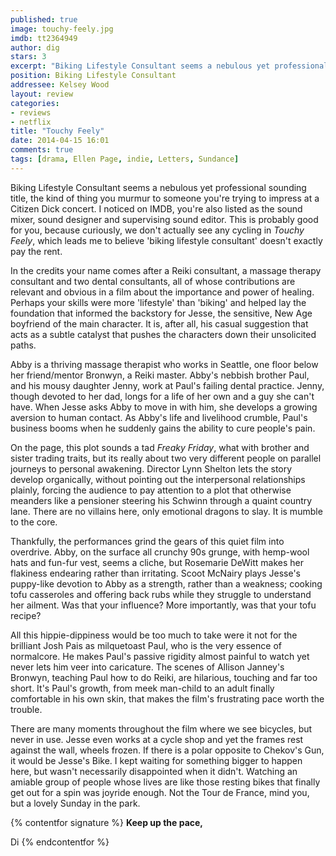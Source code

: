 ```yaml
---
published: true
image: touchy-feely.jpg
imdb: tt2364949
author: dig
stars: 3
excerpt: "Biking Lifestyle Consultant seems a nebulous yet professional sounding title, the kind of thing you murmur to someone you're trying to impress at a Citizen Dick concert."
position: Biking Lifestyle Consultant
addressee: Kelsey Wood
layout: review
categories:
- reviews
- netflix
title: "Touchy Feely"
date: 2014-04-15 16:01
comments: true
tags: [drama, Ellen Page, indie, Letters, Sundance]
---
```

Biking Lifestyle Consultant seems a nebulous yet professional sounding title, the kind of thing you murmur to someone you're trying to impress at a Citizen Dick concert. I noticed on IMDB, you're also listed as the sound mixer, sound designer and supervising sound editor. This is probably good for you, because curiously, we don't actually see any cycling in _Touchy Feely_, which leads me to believe 'biking lifestyle consultant' doesn't exactly pay the rent.

In the credits your name comes after a Reiki consultant, a massage therapy consultant and two dental consultants, all of whose contributions are relevant and obvious in a film about the importance and power of healing. Perhaps your skills were more 'lifestyle' than 'biking' and helped lay the foundation that informed the backstory for Jesse, the sensitive, New Age boyfriend of the main character. It is, after all, his casual suggestion that acts as a subtle  catalyst that pushes the characters down their unsolicited paths. 

Abby is a thriving massage therapist who works in Seattle, one floor below her friend/mentor Bronwyn, a Reiki master. Abby's nebbish brother Paul, and his mousy daughter Jenny, work at Paul's failing dental practice. Jenny, though devoted to her dad, longs for a life of her own and a guy she can't have. When Jesse asks Abby to move in with him, she develops a growing aversion to human contact. As Abby's life and livelihood crumble, Paul's business booms when he suddenly gains the ability to cure people's pain. 

On the page, this plot sounds a tad _Freaky Friday_, what with brother and sister trading traits, but its really about two very different people on parallel journeys to personal awakening. Director Lynn Shelton lets the story develop organically, without pointing out the interpersonal relationships plainly, forcing the audience to pay attention to a plot that otherwise meanders like a pensioner steering his Schwinn through a quaint country lane. There are no villains here, only emotional dragons to slay. It is mumble to the core.

Thankfully, the performances grind the gears of this quiet film into overdrive. Abby, on the surface all crunchy 90s grunge, with hemp-wool hats and fun-fur vest, seems a cliche, but Rosemarie DeWitt makes her flakiness endearing rather than irritating. Scoot McNairy plays Jesse's puppy-like devotion to Abby as a strength, rather than a weakness; cooking tofu casseroles and offering back rubs while they struggle to understand her ailment. Was that your influence? More importantly, was that your tofu recipe? 

All this hippie-dippiness would be too much to take were it not for the brilliant Josh Pais as milquetoast Paul, who is the very essence of normalcore. He makes Paul's passive rigidity almost painful to watch yet never lets him veer into caricature. The scenes of Allison Janney's Bronwyn, teaching Paul how to do Reiki, are hilarious, touching and far too short. It's Paul's growth, from meek man-child to an adult finally comfortable in his own skin, that makes the film's frustrating pace worth the trouble.  

There are many moments throughout the film where we see bicycles, but never in use. Jesse even works at a cycle shop and yet the frames rest against the wall, wheels frozen. If there is a polar opposite to Chekov's Gun, it would be Jesse's Bike. I kept waiting for something bigger to happen here, but wasn't necessarily disappointed when it didn't. Watching an amiable group of people whose lives are like those resting bikes that finally  get out for a spin was joyride enough. Not the Tour de France, mind you, but a lovely Sunday in the park. 

{% contentfor signature %}
**Keep up the pace,**

Di
{% endcontentfor %}
